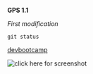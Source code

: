 **GPS 1.1**

*First modification*

``git status``

[devbootcamp](www.devbootcamp.com)

![click here for screenshot](Screenshot1.png)